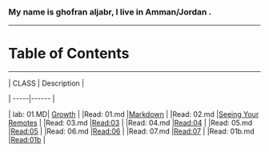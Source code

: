 
### My name is ghofran aljabr, I live in Amman/Jordan .
---------
# Table of Contents
-----------
| CLASS | Description |

| -----|------ |

| lab:  01.MD|  [Growth](https://ghofranaljabr.github.io/reading-notes/lab:01b) |
|Read: 01.md |[Markdown](https://ghofranaljabr.github.io/reading-notes/Read:%2001)  |
|Read: 02.md |[Seeing Your Remotes](https://ghofranaljabr.github.io/reading-notes/Read:%2002)  |
|Read: 03.md |[Read:03](https://ghofranaljabr.github.io/reading-notes/Read:%2003)  |
|Read: 04.md |[Read:04](https://ghofranaljabr.github.io/reading-notes/Read:%2004)  |
|Read: 05.md |[Read:05](https://ghofranaljabr.github.io/reading-notes/Read:%2005)  |
|Read: 06.md |[Read:06](https://ghofranaljabr.github.io/reading-notes/Read:%2006)  |
|Read: 07.md |[Read:07](https://ghofranaljabr.github.io/reading-notes/Read:%2007)  |
|Read: 01b.md |[Read:01b](https://ghofranaljabr.github.io/reading-notes/Read:%2008)  |

